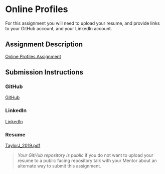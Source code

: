 # Online Profiles
For this assignment you will need to upload your resume, and provide links to your GitHub account, and your LinkedIn account.

## Assignment Description
[Online Profiles Assignment](https://education.launchcode.org/liftoff/assignments/online-profiles/)

## Submission Instructions
 
### GitHub
<a href="https://github.com/jaytay88">GitHub</a>
 
### LinkedIn
<a href="https://www.linkedin.com/in/jaytay88/">LinkedIn</a>

### Resume
[TaylorJ_2019.pdf](https://github.com/jaytay88/liftoff-assignments/files/2810523/TaylorJ_2019.pdf)

> *Your GitHub repository is public* if you do not want to upload your resume to a public facing repository talk with your Mentor about an alternate way to submit this assignment.

